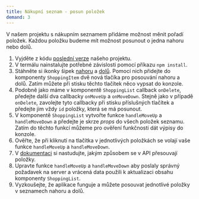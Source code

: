```yaml
---
title: Nákupní seznam - posun položek
demand: 3
---
```


V našem projektu s nákupním seznamem přidáme možnost měnit pořadí položek. Každou položku budeme mít možnost posunout o jedna nahoru nebo dolů.

1. Vyjděte z kódu [poslední verze](https://github.com/Czechitas-podklady-WEB/prvni-komponenta/tree/delete-item) našeho projektu.
1. V termálu nainstalujte potřebné závislosti pomocí příkazu `npm install`.
1. Stáhněte si ikonky šipek [nahoru](assets/arrow-up.svg) a [dolů](assets/arrow-down.svg). Pomocí nich přidejte do komponenty `ShoppingItem` dvě nová tlačíka pro posouvání nahoru a dolů. Zatím můžete při stisku těchto tlačítek něco vypsat do konzole.
1. Podobně jako máme v komponentě `ShoppingList` callback `onDelete`, předejte další dva callbacky `onMoveUp` a `onMoveDown`. Stejně jako v případě `onDelete`, zavolejte tyto callbacky při stisku příslušných tlačítek a předejte jim vždy `id` položky, která se má posunout.
1. V komponentě `ShoppingList` vytvořte funkce `handleMoveUp` a `handleMoveDown` a předejte je skrze _props_ do všech položek seznamu. Zatím do těchto funkcí můžeme pro ověření funkčnosti dát výpisy do konzole.
1. Ověřte, že při kliknutí na tlačítka v jednotlivých položkách se volají vaše funkce `handleMoveUp` a `handleMoveDown`.
1. V [dokumentaci](https://apps.kodim.cz/daweb/shoplist/docs/sending#move-item-up-or-down-in-a-list-post) si nastudujte, jakým způsobem se v API přesouvají položky.
1. Upravte funkce `handleMoveUp` a `handleMoveDown` aby poslaly správný požadavek na server a vrácená data použili k aktualizaci obsahu komponenty `ShoppingList`.
1. Vyzkoušejte, že aplikace funguje a můžete posouvat jednotlivé položky v seznamech nahoru a dolů.
